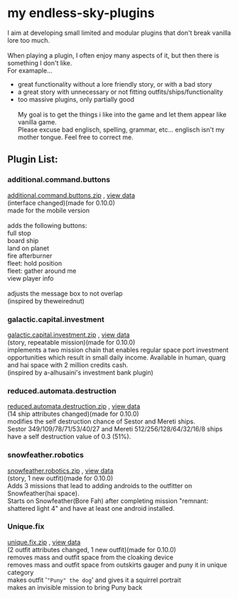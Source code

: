 # **my endless-sky-plugins**
I aim at developing small limited and modular plugins that don't break vanilla lore too much.<br><br>
When playing a plugin, I often enjoy many aspects of it, but then there is something I don't like.<br>
For examaple... <br>
- great functionality without a lore friendly story, or with a bad story<br>
- a great story with unnecessary or not fitting outfits/ships/functionality<br>
- too massive plugins, only partially good<br><br>
My goal is to get the things i like into the game and let them appear like vanilla game.<br>
Please excuse bad englisch, spelling, grammar, etc... englisch isn't my mother tongue. Feel free to correct me.


## Plugin List:<br>

### additional.command.buttons
[additional.command.buttons.zip](https://github.com/zuckung/endless-sky-plugins/releases/download/Latest/additional.command.buttons.zip) , [view data](https://github.com/zuckung/endless-sky-plugins/tree/main/plugins/myplugins/additional%20command%20buttons)<br>
(interface changed)(made for 0.10.0)<br>
made for the mobile version<br><br>
adds the following buttons:<br>
full stop <br>
board ship <br> 
land on planet <br>
fire afterburner <br>
fleet: hold position <br>
fleet: gather around me <br>
view player info<br><br>
adjusts the message box to not overlap<br>
(inspired by theweirednut)

### galactic.capital.investment
[galactic.capital.investment.zip](https://github.com/zuckung/endless-sky-plugins/releases/download/Latest/galactic.capital.investment.zip) , [view data](https://github.com/zuckung/endless-sky-plugins/tree/main/plugins/myplugins/galactic%20capital%20investment)<br>
(story, repeatable mission)(made for 0.10.0)<br>
implements a two mission chain that enables regular space port investment opportunities which result in small daily income. 
Available in human, quarg and hai space with 2 million credits cash.<br>
(inspired by a-alhusaini's investment bank plugin)

### reduced.automata.destruction
[reduced.automata.destruction.zip](https://github.com/zuckung/endless-sky-plugins/releases/download/Latest/reduced.automata.destruction.zip) , [view data](https://github.com/zuckung/endless-sky-plugins/tree/main/plugins/myplugins/reduced%20automata%20destruction)<br>
(14 ship attributes changed)(made for 0.10.0)<br>
modifies the self destruction chance of Sestor and Mereti ships.<br>
Sestor 349/109/78/71/53/40/27 and Mereti 512/256/128/64/32/16/8 ships have a self destruction value of 0.3 (51%).

### snowfeather.robotics
[snowfeather.robotics.zip](https://github.com/zuckung/endless-sky-plugins/releases/download/Latest/snowfeather.robotics.zip) , [view data](https://github.com/zuckung/endless-sky-plugins/tree/main/plugins/myplugins/snowfeather%20robotics)<br>
(story, 1 new outfit)(made for 0.10.0)<br>
Adds 3 missions that lead to adding androids to the outfitter on Snowfeather(hai space).<br>
Starts on Snowfeather(Bore Fah) after completing mission "remnant: shattered light 4" and have at least one android installed.

### Unique.fix
[unique.fix.zip](https://github.com/zuckung/endless-sky-plugins/releases/download/Latest/unique.fix.zip) , [view data](https://github.com/zuckung/endless-sky-plugins/tree/main/plugins/myplugins/unique%20fix)<br>
(2 outfit attributes changed, 1 new outfit)(made for 0.10.0)<br>
removes mass and outfit space from the cloaking device<br>
removes mass and outfit space from outskirts gauger and puny it in unique category<br>
makes outfit '`"Puny" the dog`' and gives it a squirrel portrait<br>
makes an invisible mission to bring Puny back
